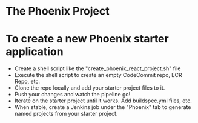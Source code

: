 # The Phoenix Project

# To create a new Phoenix starter application
- Create a shell script like the "create_phoenix_react_project.sh" file
- Execute the shell script to create an empty CodeCommit repo, ECR Repo, etc.
- Clone the repo locally and add your starter project files to it.
- Push your changes and watch the pipeline go!
- Iterate on the starter project until it works. Add buildspec.yml files, etc.
- When stable, create a Jenkins job under the "Phoenix" tab to generate named projects from your starter project.
